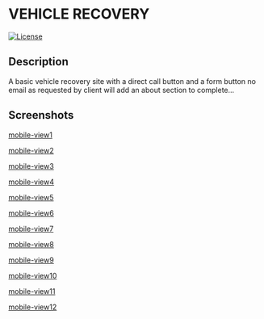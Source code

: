 # VEHICLE RECOVERY

[![License](https://img.shields.io/packagist/l/dingo/api.svg?style=flat-square)](LICENSE)


## Description

A basic vehicle recovery site with a direct call button and a form button no email as requested by client will add an about section to complete... 

## Screenshots

[mobile-view1](https://user-images.githubusercontent.com/125808990/220393758-355e451a-1af9-4c53-8ace-8af12e7f0e2d.png)

[mobile-view2](https://user-images.githubusercontent.com/125808990/220393775-635d5960-7b8d-4f3a-a5d1-fa017ff7b4af.png)

[mobile-view3](https://user-images.githubusercontent.com/125808990/220393777-862b425d-f4e9-4a2e-8e28-33d446aed179.png)

[mobile-view4](https://user-images.githubusercontent.com/125808990/220393782-f6ac6f6f-c2f3-4139-9df6-acd96f3b7714.png)

[mobile-view5](https://user-images.githubusercontent.com/125808990/220393784-f732110e-7ef0-4014-89e4-8f3817216275.png)

[mobile-view6](https://user-images.githubusercontent.com/125808990/220393791-563dba5c-4218-4589-8821-479894100e47.png)

[mobile-view7](https://user-images.githubusercontent.com/125808990/220393793-02e7c2bf-cc6b-4ebe-9e5a-e1b0395fa3cb.png)

[mobile-view8](https://user-images.githubusercontent.com/125808990/220393798-57ee92d1-5a40-4a74-bdc4-2b00a75c2955.png)

[mobile-view9](https://user-images.githubusercontent.com/125808990/220393803-7296be98-7b61-4077-9eb0-081f8565c217.png)

[mobile-view10](https://user-images.githubusercontent.com/125808990/220393807-cee57136-c907-44af-9680-a1036872950a.png)

[mobile-view11](https://user-images.githubusercontent.com/125808990/220393813-09a28c32-ef5d-4f71-ba9f-cadec924858d.png)

[mobile-view12](https://user-images.githubusercontent.com/125808990/220393821-ded5d19c-b07d-463a-902e-68c39978772c.png)
